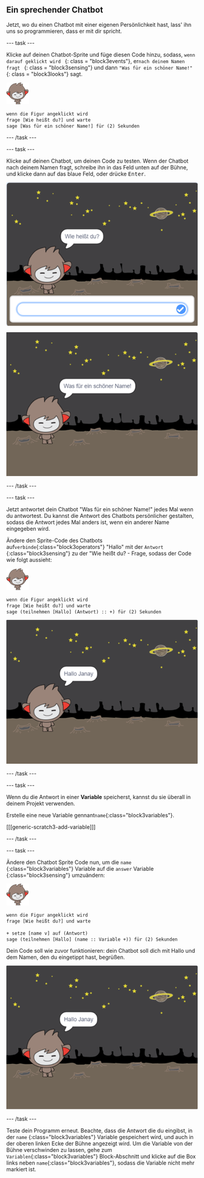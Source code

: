 ## Ein sprechender Chatbot

Jetzt, wo du einen Chatbot mit einer eigenen Persönlichkeit hast, lass' ihn uns so programmieren, dass er mit dir spricht.

\--- task \---

Klicke auf deinen Chatbot-Sprite und füge diesen Code hinzu, sodass, `wenn darauf geklickt wird ` {: class = "block3events"}, er`nach deinem Namen fragt ` {: class = "block3sensing"} und dann ` "Was für ein schöner Name!" ` {: class = "block3looks"} sagt.

![nano sprite](images/nano-sprite.png)

```blocks3
wenn die Figur angeklickt wird
frage [Wie heißt du?] und warte
sage [Was für ein schöner Name!] für (2) Sekunden
```

\--- /task \---

\--- task \---

Klicke auf deinen Chatbot, um deinen Code zu testen. Wenn der Chatbot nach deinem Namen fragt, schreibe ihn in das Feld unten auf der Bühne, und klicke dann auf das blaue Feld, oder drücke <kbd>Enter</kbd>.

![Eine ChatBot-Antwort ausprobieren](images/chatbot-ask-test1.png)

![Eine ChatBot-Antwort ausprobieren](images/chatbot-ask-test2.png)

\--- /task \---

\--- task \---

Jetzt antwortet dein Chatbot "Was für ein schöner Name!" jedes Mal wenn du antwortest. Du kannst die Antwort des Chatbots persönlicher gestalten, sodass die Antwort jedes Mal anders ist, wenn ein anderer Name eingegeben wird.

Ändere den Sprite-Code des Chatbots auf`verbinde`{:class="block3operators"} "Hallo" mit der `Antwort` {:class="block3sensing"} zu der "Wie heißt du? - Frage, sodass der Code wie folgt aussieht:

![nano sprite](images/nano-sprite.png)

```blocks3
wenn die Figur angeklickt wird
frage [Wie heißt du?] und warte
sage (teilnehmen [Hallo] (Antwort) :: +) für (2) Sekunden
```

![Eine personalisierte Antwort ausprobieren](images/chatbot-answer-test.png)

\--- /task \---

\--- task \---

Wenn du die Antwort in einer **Variable** speicherst, kannst du sie überall in deinem Projekt verwenden.

Erstelle eine neue Variable gennant`name`{:class="block3variables"}.

[[[generic-scratch3-add-variable]]]

\--- /task \---

\--- task \---

Ändere den Chatbot Sprite Code nun, um die `name` {:class="block3variables"} Variable auf die `answer` Variable {:class="block3sensing"} umzuändern:

![nano sprite](images/nano-sprite.png)

```blocks3
wenn die Figur angeklickt wird
frage [Wie heißt du?] und warte

+ setze [name v] auf (Antwort)
sage (teilnehmen [Hallo] (name :: Variable +)) für (2) Sekunden
```

Dein Code soll wie zuvor funktionieren: dein Chatbot soll dich mit Hallo und dem Namen, den du eingetippt hast, begrüßen.

![Eine personalisierte Antwort ausprobieren](images/chatbot-answer-test.png)

\--- /task \---

Teste dein Programm erneut. Beachte, dass die Antwort die du eingibst, in der `name` {:class="block3variables"} Variable gespeichert wird, und auch in der oberen linken Ecke der Bühne angezeigt wird. Um die Variable von der Bühne verschwinden zu lassen, gehe zum `Variablen`{:class="block3variables"} Block-Abschnitt und klicke auf die Box links neben `name`{:class="block3variables"}, sodass die Variable nicht mehr markiert ist.